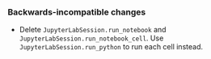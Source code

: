 ### Backwards-incompatible changes

- Delete `JupyterLabSession.run_notebook` and `JupyterLabSession.run_notebook_cell`. Use `JupyterLabSession.run_python` to run each cell instead.
